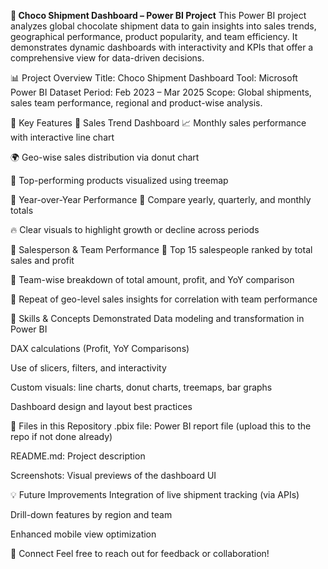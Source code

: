**🍫 Choco Shipment Dashboard – Power BI Project**
This Power BI project analyzes global chocolate shipment data to gain insights into sales trends, geographical performance, product popularity, and team efficiency. It demonstrates dynamic dashboards with interactivity and KPIs that offer a comprehensive view for data-driven decisions.

📊 Project Overview
Title: Choco Shipment Dashboard
Tool: Microsoft Power BI
Dataset Period: Feb 2023 – Mar 2025
Scope: Global shipments, sales team performance, regional and product-wise analysis.

📌 Key Features
🔹 Sales Trend Dashboard
📈 Monthly sales performance with interactive line chart

🌍 Geo-wise sales distribution via donut chart

🍫 Top-performing products visualized using treemap

🔹 Year-over-Year Performance
📅 Compare yearly, quarterly, and monthly totals

🔥 Clear visuals to highlight growth or decline across periods

🔹 Salesperson & Team Performance
👤 Top 15 salespeople ranked by total sales and profit

👥 Team-wise breakdown of total amount, profit, and YoY comparison

📍 Repeat of geo-level sales insights for correlation with team performance

🚀 Skills & Concepts Demonstrated
Data modeling and transformation in Power BI

DAX calculations (Profit, YoY Comparisons)

Use of slicers, filters, and interactivity

Custom visuals: line charts, donut charts, treemaps, bar graphs

Dashboard design and layout best practices

📁 Files in this Repository
.pbix file: Power BI report file (upload this to the repo if not done already)

README.md: Project description

Screenshots: Visual previews of the dashboard UI

💡 Future Improvements
Integration of live shipment tracking (via APIs)

Drill-down features by region and team

Enhanced mobile view optimization

🔗 Connect
Feel free to reach out for feedback or collaboration!
